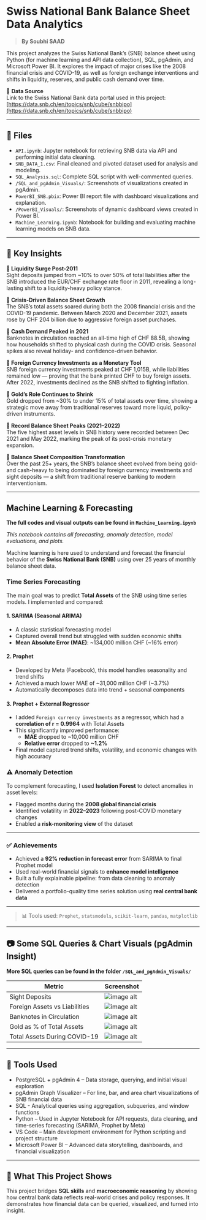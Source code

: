 # Swiss National Bank Balance Sheet Data Analytics

> **By Soubhi SAAD**

This project analyzes the Swiss National Bank’s (SNB) balance sheet using Python (for machine learning and API data collection), SQL, pgAdmin, and Microsoft Power BI. It explores the impact of major crises like the 2008 financial crisis and COVID-19, as well as foreign exchange interventions and shifts in liquidity, reserves, and public cash demand over time.

🔗 **Data Source**  
Link to the Swiss National Bank data portal used in this project:  
[https://data.snb.ch/en/topics/snb/cube/snbbipo](https://data.snb.ch/en/topics/snb/cube/snbbipo)

---

## 📂 Files

- `API.ipynb`: Jupyter notebook for retrieving SNB data via API and performing initial data cleaning.
- `SNB_DATA_1.csv`: Final cleaned and pivoted dataset used for analysis and modeling.
- `SQL_Analysis.sql`: Complete SQL script with well-commented queries.
- `/SQL_and_pgAdmin_Visuals/`: Screenshots of visualizations created in pgAdmin.
- `PowerBI_SNB.pbix`: Power BI report file with dashboard visualizations and explanation.
- `/PowerBI_Visuals/`: Screenshots of dynamic dashboard views created in Power BI.
- `Machine_Learning.ipynb`: Notebook for building and evaluating machine learning models on SNB data.

---

## 📌 Key Insights

**🔹 Liquidity Surge Post-2011**  
Sight deposits jumped from ~10% to over 50% of total liabilities after the SNB introduced the EUR/CHF exchange rate floor in 2011, revealing a long-lasting shift to a liquidity-heavy policy stance.

**🔹 Crisis-Driven Balance Sheet Growth**  
The SNB’s total assets soared during both the 2008 financial crisis and the COVID-19 pandemic. Between March 2020 and December 2021, assets rose by CHF 204 billion due to aggressive foreign asset purchases.

**🔹 Cash Demand Peaked in 2021**  
Banknotes in circulation reached an all-time high of CHF 88.5B, showing how households shifted to physical cash during the COVID crisis. Seasonal spikes also reveal holiday- and confidence-driven behavior.

**🔹 Foreign Currency Investments as a Monetary Tool**  
SNB foreign currency investments peaked at CHF 1,015B, while liabilities remained low — proving that the bank printed CHF to buy foreign assets. After 2022, investments declined as the SNB shifted to fighting inflation.

**🔹 Gold’s Role Continues to Shrink**  
Gold dropped from ~30% to under 15% of total assets over time, showing a strategic move away from traditional reserves toward more liquid, policy-driven instruments.

**🔹 Record Balance Sheet Peaks (2021–2022)**  
The five highest asset levels in SNB history were recorded between Dec 2021 and May 2022, marking the peak of its post-crisis monetary expansion.

**🔹 Balance Sheet Composition Transformation**  
Over the past 25+ years, the SNB’s balance sheet evolved from being gold- and cash-heavy to being dominated by foreign currency investments and sight deposits — a shift from traditional reserve banking to modern interventionism.

---

## Machine Learning & Forecasting
**The full codes and visual outputs can be found in `Machine_Learning.ipynb`**

*This notebook contains all forecasting, anomaly detection, model evaluations, and plots.*

Machine learning is here used to understand and forecast the financial behavior of the **Swiss National Bank (SNB)** using over 25 years of monthly balance sheet data.

### Time Series Forecasting

The main goal was to predict **Total Assets** of the SNB using time series models. I implemented and compared:

#### 1. SARIMA (Seasonal ARIMA)
- A classic statistical forecasting model
- Captured overall trend but struggled with sudden economic shifts
- **Mean Absolute Error (MAE)**: ~134,000 million CHF (~16% error)

#### 2. Prophet
- Developed by Meta (Facebook), this model handles seasonality and trend shifts
- Achieved a much lower MAE of ~31,000 million CHF (~3.7%)
- Automatically decomposes data into trend + seasonal components

#### 3. Prophet + External Regressor
- I added `Foreign currency investments` as a regressor, which had a **correlation of r = 0.9964** with Total Assets
- This significantly improved performance:
  - **MAE** dropped to ~10,000 million CHF
  - **Relative error** dropped to **~1.2%**
- Final model captured trend shifts, volatility, and economic changes with high accuracy

### ⚠️ Anomaly Detection

To complement forecasting, I used **Isolation Forest** to detect anomalies in asset levels:

- Flagged months during the **2008 global financial crisis**
- Identified volatility in **2022–2023** following post-COVID monetary changes
- Enabled a **risk-monitoring view** of the dataset

---

### ✅ Achievements
- Achieved a **92% reduction in forecast error** from SARIMA to final Prophet model
- Used real-world financial signals to **enhance model intelligence**
- Built a fully explainable pipeline: from data cleaning to anomaly detection
- Delivered a portfolio-quality time series solution using **real central bank data**

---

> 📊 Tools used: `Prophet`, `statsmodels`, `scikit-learn`, `pandas`, `matplotlib`

---

## 📷 Some SQL Queries & Chart Visuals (pgAdmin Insight)
**More SQL queries can be found in the folder `/SQL_and_pgAdmin_Visuals/`**

| Metric                          | Screenshot                                  |
|----------------------------------|---------------------------------------------|
| Sight Deposits | ![image alt](https://github.com/soubhisaad/Swiss-National-Bank-Balance-Sheet-Data-Analytics-Project/blob/73b975ba4c53b6afa5a3b1ae374525578ef3a8be/SQL_and_pgAdmin_Visuals/sight_deposits.png)
| Foreign Assets vs Liabilities   | ![image alt](https://github.com/soubhisaad/Swiss-National-Bank-Balance-Sheet-Data-Analytics-Project/blob/73b975ba4c53b6afa5a3b1ae374525578ef3a8be/SQL_and_pgAdmin_Visuals/Foreign%20Currency%20Liabilities%20vs%20Investments.png)|
| Banknotes in Circulation        | ![image alt](https://github.com/soubhisaad/Swiss-National-Bank-Balance-Sheet-Data-Analytics-Project/blob/73b975ba4c53b6afa5a3b1ae374525578ef3a8be/SQL_and_pgAdmin_Visuals/Banknotes%20in%20circulation.png)        |
| Gold as % of Total Assets       | ![image alt](https://github.com/soubhisaad/Swiss-National-Bank-Balance-Sheet-Data-Analytics-Project/blob/73b975ba4c53b6afa5a3b1ae374525578ef3a8be/SQL_and_pgAdmin_Visuals/Gold_Ratio%20in%20total%20assets.png)                  |
| Total Assets During COVID-19    | ![image alt](https://github.com/soubhisaad/Swiss-National-Bank-Balance-Sheet-Data-Analytics-Project/blob/73b975ba4c53b6afa5a3b1ae374525578ef3a8be/SQL_and_pgAdmin_Visuals/Total_assets%20COVID-19.png)          |

---

## 🔧 Tools Used

- PostgreSQL + pgAdmin 4 – Data storage, querying, and initial visual exploration
- pgAdmin Graph Visualizer – For line, bar, and area chart visualizations of SNB financial data
- SQL - Analytical queries using aggregation, subqueries, and window functions
- Python – Used in Jupyter Notebook for API requests, data cleaning, and time-series forecasting (SARIMA, Prophet by Meta)
- VS Code – Main development environment for Python scripting and project structure
- Microsoft Power BI – Advanced data storytelling, dashboards, and financial visualization

---

## 🧠 What This Project Shows

This project bridges **SQL skills** and **macroeconomic reasoning** by showing how central bank data reflects real-world crises and policy responses. It demonstrates how financial data can be queried, visualized, and turned into insight.

